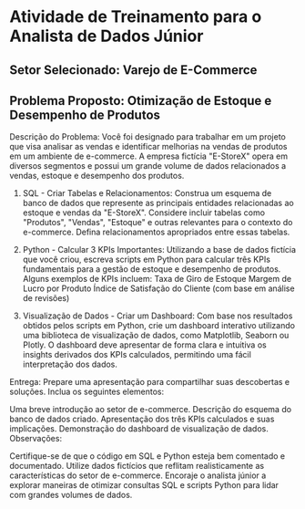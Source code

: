 # Atividade de Treinamento para o Analista de Dados Júnior

## Setor Selecionado: Varejo de E-Commerce

## Problema Proposto: Otimização de Estoque e Desempenho de Produtos

Descrição do Problema:
Você foi designado para trabalhar em um projeto que visa analisar as vendas e identificar melhorias na vendas de produtos em um ambiente de e-commerce. A empresa fictícia "E-StoreX" opera em diversos segmentos e possui um grande volume de dados relacionados a vendas, estoque e desempenho dos produtos.

1. SQL - Criar Tabelas e Relacionamentos:
Construa um esquema de banco de dados que represente as principais entidades relacionadas ao estoque e vendas da "E-StoreX". Considere incluir tabelas como "Produtos", "Vendas", "Estoque" e outras relevantes para o contexto do e-commerce. Defina relacionamentos apropriados entre essas tabelas.

2. Python - Calcular 3 KPIs Importantes:
Utilizando a base de dados fictícia que você criou, escreva scripts em Python para calcular três KPIs fundamentais para a gestão de estoque e desempenho de produtos. Alguns exemplos de KPIs incluem:
Taxa de Giro de Estoque
Margem de Lucro por Produto
Índice de Satisfação do Cliente (com base em análise de revisões)

3. Visualização de Dados - Criar um Dashboard:
Com base nos resultados obtidos pelos scripts em Python, crie um dashboard interativo utilizando uma biblioteca de visualização de dados, como Matplotlib, Seaborn ou Plotly. O dashboard deve apresentar de forma clara e intuitiva os insights derivados dos KPIs calculados, permitindo uma fácil interpretação dos dados.

Entrega:
Prepare uma apresentação para compartilhar suas descobertas e soluções. Inclua os seguintes elementos:

Uma breve introdução ao setor de e-commerce.
Descrição do esquema do banco de dados criado.
Apresentação dos três KPIs calculados e suas implicações.
Demonstração do dashboard de visualização de dados.
Observações:

Certifique-se de que o código em SQL e Python esteja bem comentado e documentado.
Utilize dados fictícios que reflitam realisticamente as características do setor de e-commerce.
Encoraje o analista júnior a explorar maneiras de otimizar consultas SQL e scripts Python para lidar com grandes volumes de dados.